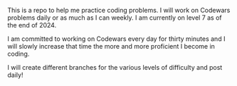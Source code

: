 This is a repo to help me practice coding problems. I will work on Codewars problems daily or as much as I can weekly. I am currently on level 7 as of the end of 2024. 

I am committed to working on Codewars every day for thirty minutes and I will slowly increase that time the more and more proficient I become in coding. 

I will create different branches for the various levels of difficulty and post daily! 
